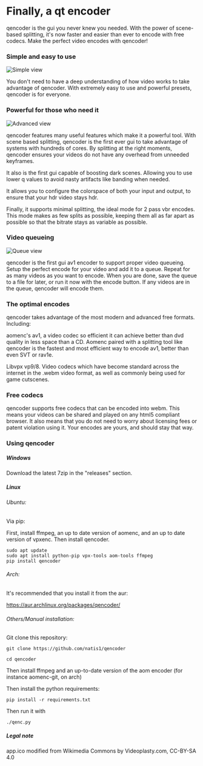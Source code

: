 # Finally, a qt encoder

qencoder is the gui you never knew you needed. With the power of scene-based splitting, it's now faster and easier than ever to encode with free codecs. Make the perfect video encodes with qencoder!

### Simple and easy to use
![Simple view](/screenshots/simple.png)

You don't need to have a deep understanding of how video works to take advantage of qencoder. With extremely easy to use and powerful presets, qencoder is for everyone.


### Powerful for those who need it
![Advanced view](/screenshots/complex.png)

qencoder features many useful features which make it a powerful tool. With scene based splitting, qencoder is the first ever gui to take advantage of systems with hundreds of cores. By splitting at the right moments, qencoder ensures your videos do not have any overhead from unneeded keyframes.

It also is the first gui capable of boosting dark scenes. Allowing you to use lower q values to avoid nasty artifacts like banding when needed.

It allows you to configure the colorspace of both your input and output, to ensure that your hdr video stays hdr.

Finally, it supports minimal splitting, the ideal mode for 2 pass vbr encodes. This mode makes as few splits as possible, keeping them all as far apart as possible so that the bitrate stays as variable as possible.

### Video queueing

![Queue view](/screenshots/queue.png)

qencoder is the first gui av1 encoder to support proper video queueing. Setup the perfect encode for your video and add it to a queue. Repeat for as many videos as you want to encode. When you are done, save the queue to a file for later, or run it now with the encode button. If any videos are in the queue, qencoder will encode them.

### The optimal encodes

qencoder takes advantage of the most modern and advanced free formats. Including:

aomenc's av1, a video codec so efficient it can achieve better than dvd quality in less space than a CD. Aomenc paired with a splitting tool like qencoder is the fastest and most efficient way to encode av1, better than even SVT or rav1e.

Libvpx vp9/8. Video codecs which have become standard across the internet in the .webm video format, as well as commonly being used for game cutscenes.

### Free codecs

qencoder supports free codecs that can be encoded into webm. This means your videos can be shared and played on any html5 compliant browser. It also means that you do not need to worry about licensing fees or patent violation using it. Your encodes are yours, and should stay that way.

### Using qencoder

##### Windows

Download the latest 7zip in the "releases" section.

##### Linux

###### Ubuntu:

Via pip:

First, install ffmpeg, an up to date version of aomenc, and an up to date version of vpxenc. Then install qencoder.
```
sudo apt update
sudo apt install python-pip vpx-tools aom-tools ffmpeg
pip install qencoder
```

###### Arch:

It's recommended that you install it from the aur:

https://aur.archlinux.org/packages/qencoder/

###### Others/Manual installation:

Git clone this repository:

```git clone https://github.com/natis1/qencoder```

```cd qencoder```

Then install ffmpeg and an up-to-date version of the aom encoder (for instance aomenc-git, on arch)

Then install the python requirements:

```pip install -r requirements.txt```

Then run it with

```./qenc.py```

##### Legal note

app.ico modified from Wikimedia Commons by Videoplasty.com, CC-BY-SA 4.0
